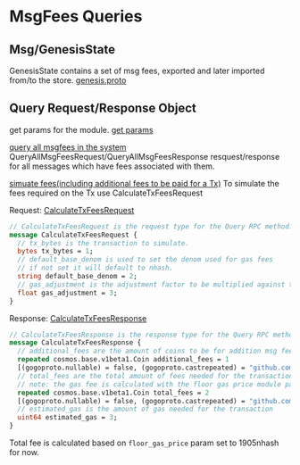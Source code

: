 <!--
order: 4
-->

# MsgFees Queries


## Msg/GenesisState

GenesisState contains a set of msg fees, exported and later imported from/to the store.
[genesis.proto](../../../proto/provenance/msgfees/v1/genesis.proto?plain=1)


## Query Request/Response Object
get params for the module. [get params](../../../proto/provenance/msgfees/v1/query.proto?plain=1)  

[query all msgfees in the system](../../../proto/provenance/msgfees/v1/query.proto?plain=1)
QueryAllMsgFeesRequest/QueryAllMsgFeesResponse resquest/response for all messages
which have fees associated with them.

[simuate fees(including additional fees to be paid for a Tx)](../../../proto/provenance/msgfees/v1/query.proto?plain=1)
To simulate the fees required on the Tx use CalculateTxFeesRequest

Request: [CalculateTxFeesRequest](../../../proto/provenance/msgfees/v1/query.proto#L59-L68)
```protobuf
// CalculateTxFeesRequest is the request type for the Query RPC method.
message CalculateTxFeesRequest {
  // tx_bytes is the transaction to simulate.
  bytes tx_bytes = 1;
  // default_base_denom is used to set the denom used for gas fees
  // if not set it will default to nhash.
  string default_base_denom = 2;
  // gas_adjustment is the adjustment factor to be multiplied against the estimate returned by the tx simulation
  float gas_adjustment = 3;
}
```

Response: [CalculateTxFeesResponse](../../../proto/provenance/msgfees/v1/query.proto#L68-L79)
```protobuf
// CalculateTxFeesResponse is the response type for the Query RPC method.
message CalculateTxFeesResponse {
  // additional_fees are the amount of coins to be for addition msg fees
  repeated cosmos.base.v1beta1.Coin additional_fees = 1
  [(gogoproto.nullable) = false, (gogoproto.castrepeated) = "github.com/cosmos/cosmos-sdk/types.Coins"];
  // total_fees are the total amount of fees needed for the transactions (msg fees + gas fee)
  // note: the gas fee is calculated with the floor gas price module param.
  repeated cosmos.base.v1beta1.Coin total_fees = 2
  [(gogoproto.nullable) = false, (gogoproto.castrepeated) = "github.com/cosmos/cosmos-sdk/types.Coins"];
  // estimated_gas is the amount of gas needed for the transaction
  uint64 estimated_gas = 3;
}
```

Total fee is calculated based on `floor_gas_price` param set to 1905nhash for now.
